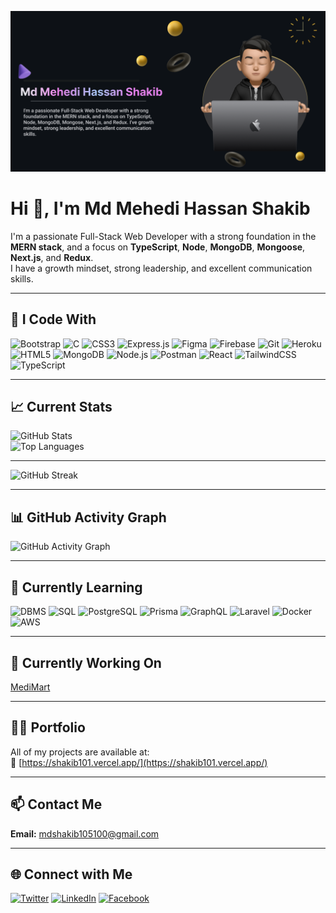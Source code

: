 <!-- 🌟 Profile Banner -->
![Profile Banner](https://github.com/mdshakib107/mdshakib107/blob/main/Banner)

# Hi 👋, I'm Md Mehedi Hassan Shakib

I'm a passionate Full-Stack Web Developer with a strong foundation in the **MERN stack**, and a focus on **TypeScript**, **Node**, **MongoDB**, **Mongoose**, **Next.js**, and **Redux**.  
I have a growth mindset, strong leadership, and excellent communication skills.

---

## 🚀 I Code With

![Bootstrap](https://img.shields.io/badge/-Bootstrap-563d7c?style=flat-square&logo=bootstrap&logoColor=white)
![C](https://img.shields.io/badge/-C-00599C?style=flat-square&logo=c&logoColor=white)
![CSS3](https://img.shields.io/badge/-CSS3-1572B6?style=flat-square&logo=css3&logoColor=white)
![Express.js](https://img.shields.io/badge/-Express.js-000000?style=flat-square&logo=express&logoColor=white)
![Figma](https://img.shields.io/badge/-Figma-F24E1E?style=flat-square&logo=figma&logoColor=white)
![Firebase](https://img.shields.io/badge/-Firebase-FFCA28?style=flat-square&logo=firebase&logoColor=black)
![Git](https://img.shields.io/badge/-Git-F05032?style=flat-square&logo=git&logoColor=white)
![Heroku](https://img.shields.io/badge/-Heroku-430098?style=flat-square&logo=heroku&logoColor=white)
![HTML5](https://img.shields.io/badge/-HTML5-E34F26?style=flat-square&logo=html5&logoColor=white)
![MongoDB](https://img.shields.io/badge/-MongoDB-47A248?style=flat-square&logo=mongodb&logoColor=white)
![Node.js](https://img.shields.io/badge/-Node.js-339933?style=flat-square&logo=nodedotjs&logoColor=white)
![Postman](https://img.shields.io/badge/-Postman-FF6C37?style=flat-square&logo=postman&logoColor=white)
![React](https://img.shields.io/badge/-React-61DAFB?style=flat-square&logo=react&logoColor=black)
![TailwindCSS](https://img.shields.io/badge/-TailwindCSS-06B6D4?style=flat-square&logo=tailwindcss&logoColor=white)
![TypeScript](https://img.shields.io/badge/-TypeScript-3178C6?style=flat-square&logo=typescript&logoColor=white)

---

## 📈 Current Stats

![GitHub Stats](https://github-readme-stats.vercel.app/api?username=mdshakib107&show_icons=true&theme=react&hide_border=true)  
![Top Languages](https://github-readme-stats.vercel.app/api/top-langs/?username=mdshakib107&layout=compact&theme=react&hide_border=true)

---

![GitHub Streak](https://github-readme-streak-stats-seven-liart.vercel.app?user=mdshakib107&theme=react&hide_border=true&background=0D1117&stroke=0D1117&fire=FF1CF7&sideLabels=00F0FF&currStreakNum=FF1CF7&ring=FF1CF7&currStreakLabel=FF1CF7&sideNums=00F0FF)

---

## 📊 GitHub Activity Graph

![GitHub Activity Graph](https://github-readme-activity-graph.vercel.app/graph?username=mdshakib107&theme=tokyo-night)

---

## 🌱 Currently Learning

![DBMS](https://img.shields.io/badge/-DBMS-4B8BBE?style=flat-square&logo=database&logoColor=white)
![SQL](https://img.shields.io/badge/-SQL-4479A1?style=flat-square&logo=mysql&logoColor=white)
![PostgreSQL](https://img.shields.io/badge/-PostgreSQL-316192?style=flat-square&logo=postgresql&logoColor=white)
![Prisma](https://img.shields.io/badge/-Prisma-0C344B?style=flat-square&logo=prisma&logoColor=white)
![GraphQL](https://img.shields.io/badge/-GraphQL-E10098?style=flat-square&logo=graphql&logoColor=white)
![Laravel](https://img.shields.io/badge/-Laravel-F05340?style=flat-square&logo=laravel&logoColor=white)
![Docker](https://img.shields.io/badge/-Docker-2496ED?style=flat-square&logo=docker&logoColor=white)
![AWS](https://img.shields.io/badge/-AWS-232F3E?style=flat-square&logo=amazonaws&logoColor=white)

---

## 🔭 Currently Working On

[MediMart](https://medi-mart-night.vercel.app/)

---

## 👨‍💻 Portfolio

All of my projects are available at:  
🔗 [https://shakib101.vercel.app/](https://shakib101.vercel.app/)

---

## 📫 Contact Me

**Email:** mdshakib105100@gmail.com

---

## 🌐 Connect with Me

[![Twitter](https://raw.githubusercontent.com/rahuldkjain/github-profile-readme-generator/master/src/images/icons/Social/twitter.svg)](https://twitter.com/abu_al_qassam)
[![LinkedIn](https://raw.githubusercontent.com/rahuldkjain/github-profile-readme-generator/master/src/images/icons/Social/linked-in-alt.svg)](https://www.linkedin.com/in/mohammad-shakib/)
[![Facebook](https://raw.githubusercontent.com/rahuldkjain/github-profile-readme-generator/master/src/images/icons/Social/facebook.svg)](https://www.facebook.com/stepup.shakib/)
